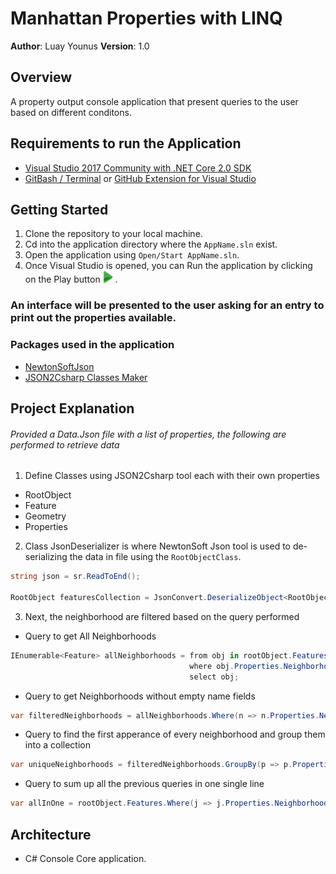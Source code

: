 # Manhattan Properties with LINQ

**Author**: Luay Younus
**Version**: 1.0

## Overview
A property output console application that present queries to the user based on different conditons.

## Requirements to run the Application
- [Visual Studio 2017 Community with .NET Core 2.0 SDK](https://www.microsoft.com/net/core#windowscmd)
- [GitBash / Terminal](https://git-scm.com/downloads) or [GitHub Extension for Visual Studio](https://visualstudio.github.com)

## Getting Started
1. Clone the repository to your local machine.
2. Cd into the application directory where the `AppName.sln` exist.
3. Open the application using `Open/Start AppName.sln`.
4. Once Visual Studio is opened, you can Run the application by clicking on the Play button <img src="https://github.com/luayyounus/Lab02-Unit-Testing/blob/Lab02-Luay/WarCardGame/play-button.jpg" width="16"> .

### An interface will be presented to the user asking for an entry to print out the properties available.

### Packages used in the application
- [NewtonSoftJson](https://www.newtonsoft.com/json)
- [JSON2Csharp Classes Maker](http://json2csharp.com/)

## Project Explanation

###### Provided a Data.Json file with a list of properties, the following are performed to retrieve data
1. Define Classes using JSON2Csharp tool each with their own properties
- RootObject
- Feature
- Geometry
- Properties

2. Class JsonDeserializer is where NewtonSoft Json tool is used to de-serializing the data in file using the `RootObjectClass`.
```C#
string json = sr.ReadToEnd();

RootObject featuresCollection = JsonConvert.DeserializeObject<RootObject>(json);
```

3. Next, the neighborhood are filtered based on the query performed
- Query to get All Neighborhoods
```C#
IEnumerable<Feature> allNeighborhoods = from obj in rootObject.Features
                                        where obj.Properties.Neighborhood != null
                                        select obj;
```
- Query to get Neighborhoods without empty name fields
```C#
var filteredNeighborhoods = allNeighborhoods.Where(n => n.Properties.Neighborhood != "");
```

- Query to find the first apperance of every neighborhood and group them into a collection
```C#
var uniqueNeighborhoods = filteredNeighborhoods.GroupBy(p => p.Properties.Neighborhood).Select(m => m.First());
```

- Query to sum up all the previous queries in one single line
```C#
var allInOne = rootObject.Features.Where(j => j.Properties.Neighborhood != "").GroupBy(p => p.Properties.Neighborhood).Select(m => m.First());
```

## Architecture
 - C# Console Core application.
